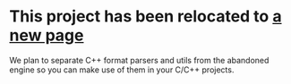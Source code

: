 # This project has been relocated to [a new page](https://github.com/OpenMafia/OpenMF)

We plan to separate C++ format parsers and utils from the abandoned engine so you can make use of them in your C/C++ projects.
